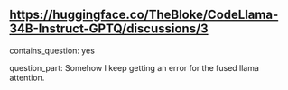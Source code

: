 ## https://huggingface.co/TheBloke/CodeLlama-34B-Instruct-GPTQ/discussions/3

contains_question: yes

question_part:
Somehow I keep getting an error for the fused llama attention.